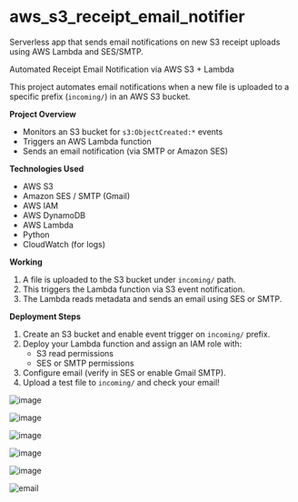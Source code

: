 # aws_s3_receipt_email_notifier
Serverless app that sends email notifications on new S3 receipt uploads using AWS Lambda and SES/SMTP.

Automated Receipt Email Notification via AWS S3 + Lambda

This project automates email notifications when a new file is uploaded to a specific prefix (`incoming/`) in an AWS S3 bucket.

**Project Overview**
- Monitors an S3 bucket for `s3:ObjectCreated:*` events
- Triggers an AWS Lambda function
- Sends an email notification (via SMTP or Amazon SES)

**Technologies Used**
- AWS S3
- Amazon SES / SMTP (Gmail)
- AWS IAM
- AWS DynamoDB
- AWS Lambda
- Python
- CloudWatch (for logs)
 
**Working**
1. A file is uploaded to the S3 bucket under `incoming/` path.
2. This triggers the Lambda function via S3 event notification.
3. The Lambda reads metadata and sends an email using SES or SMTP.

**Deployment Steps**
1. Create an S3 bucket and enable event trigger on `incoming/` prefix.
2. Deploy your Lambda function and assign an IAM role with:
   - S3 read permissions
   - SES or SMTP permissions
3. Configure email (verify in SES or enable Gmail SMTP).
4. Upload a test file to `incoming/` and check your email!

![image](https://github.com/user-attachments/assets/fbdc34c8-0fc9-4ba4-90f6-4e26e2c5294b)

![image](https://github.com/user-attachments/assets/c57a6dbc-86c4-4187-a6ee-31d4a8e361e8)

![image](https://github.com/user-attachments/assets/f6e2a9f9-6a47-4a53-8013-e978404abc89)

![image](https://github.com/user-attachments/assets/f00eaa54-e127-4722-9efb-f1120e704e72)

![image](https://github.com/user-attachments/assets/b05529a0-55d1-438c-9d2a-e916b6f90afa)

![email](https://github.com/user-attachments/assets/68b6f33a-1ebb-4603-b523-af62a5447f4e)









 






